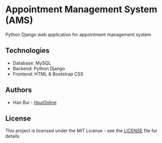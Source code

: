 # Appointment Management System (AMS)

Python Django web application for appointment management system

## Technologies

-  Database: MySQL
-  Backend: Python Django
-  Frontend: HTML & Bootstrap CSS

## Authors

-  Han Bui - [hbuiOnline](https://github.com/hbuiOnline)

## License

This project is licensed under the MIT License - see the [LICENSE](LICENSE) file for details
